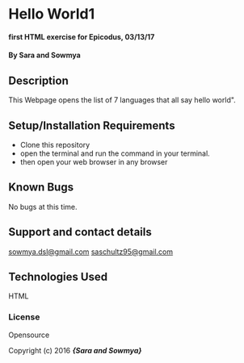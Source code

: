 # Hello World1

#### first HTML exercise for Epicodus, 03/13/17

#### By Sara and Sowmya

## Description

This Webpage opens the list of  7 languages that all say hello world".

## Setup/Installation Requirements

* Clone this repository
* open the terminal and run the command in your terminal.
* then open your web browser in any browser


## Known Bugs

No bugs at this time.

## Support and contact details

sowmya.dsl@gmail.com
saschultz95@gmail.com

## Technologies Used

HTML

### License

Opensource

Copyright (c) 2016 **_{Sara and Sowmya}_**
